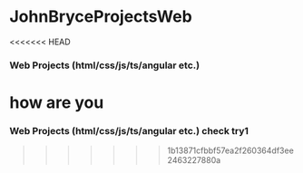 # JohnBryceProjectsWeb
<<<<<<< HEAD
### Web Projects (html/css/js/ts/angular etc.)
how are you
=======
### Web Projects (html/css/js/ts/angular etc.) check try1
>>>>>>> 1b13871cfbbf57ea2f260364df3ee2463227880a
